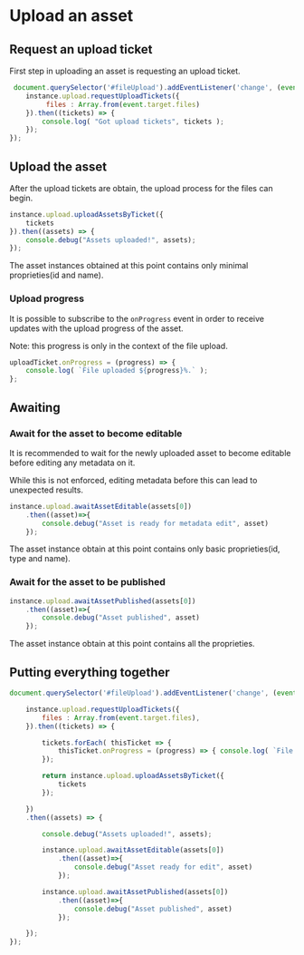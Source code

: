 # Upload an asset

## Request an upload ticket

First step in uploading an asset is requesting an upload ticket.

```js
 document.querySelector('#fileUpload').addEventListener('change', (event)=>{
    instance.upload.requestUploadTickets({
         files : Array.from(event.target.files)
    }).then((tickets) => {
        console.log( "Got upload tickets", tickets );    
    });
});
```

## Upload the asset

After the upload tickets are obtain, the upload process for the files can begin.

```js
instance.upload.uploadAssetsByTicket({
    tickets
}).then((assets) => {
	console.debug("Assets uploaded!", assets);
});
```
The asset instances obtained at this point contains only minimal proprieties(id and name).

### Upload progress

It is possible to subscribe to the ```onProgress``` event in order to receive updates with the upload progress of the asset.

Note: this progress is only in the context of the file upload.   

```js
uploadTicket.onProgress = (progress) => {
	console.log( `File uploaded ${progress}%.` );
};
```

## Awaiting

### Await for the asset to become editable

It is recommended to wait for the newly uploaded asset to become editable before editing any metadata on it. 

While this is not enforced, editing metadata before this can lead to unexpected results.

```js
instance.upload.awaitAssetEditable(assets[0])
    .then((asset)=>{
        console.debug("Asset is ready for metadata edit", asset)
    });
```

The asset instance obtain at this point contains only basic proprieties(id, type and name).

### Await for the asset to be published

```js
instance.upload.awaitAssetPublished(assets[0])
    .then((asset)=>{
        console.debug("Asset published", asset)
    });
```

The asset instance obtain at this point contains all the proprieties.

## Putting everything together 

```js
document.querySelector('#fileUpload').addEventListener('change', (event)=>{

    instance.upload.requestUploadTickets({
        files : Array.from(event.target.files),
    }).then((tickets) => {

        tickets.forEach( thisTicket => { 
        	thisTicket.onProgress = (progress) => { console.log( `File uploaded ${progress}%.` ); }; 
        });

        return instance.upload.uploadAssetsByTicket({ 
            tickets
        });

    })
    .then((assets) => {

        console.debug("Assets uploaded!", assets);

        instance.upload.awaitAssetEditable(assets[0])
            .then((asset)=>{
                console.debug("Asset ready for edit", asset)
            });

        instance.upload.awaitAssetPublished(assets[0])
            .then((asset)=>{
                console.debug("Asset published", asset)
            });

    });
});
```